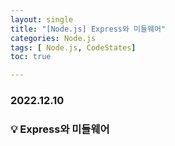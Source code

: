 ```yaml
---
layout: single
title: "[Node.js] Express와 미들웨어"
categories: Node.js
tags: [ Node.js, CodeStates]
toc: true

---
```


### 2022.12.10

### 💡  Express와 미들웨어